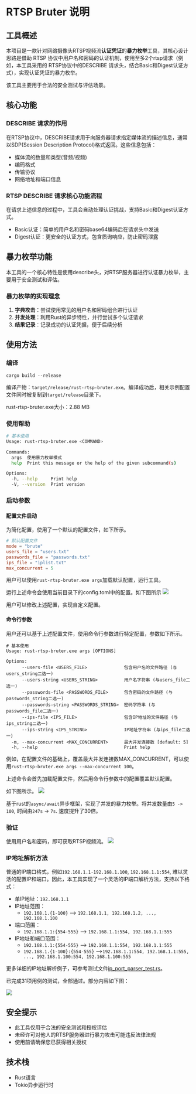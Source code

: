 # RTSP Bruter 说明

## 工具概述
本项目是一款针对网络摄像头RTSP视频流**认证凭证**的**暴力枚举**工具，其核心设计思路是借助 RTSP 协议中用户名和密码的认证机制，使用至多2个rtsp请求（例如，本工具采用的 RTSP协议中的DESCRIBE 请求头，结合Basic和Digest认证方式），实现认证凭证的暴力枚举。

该工具主要用于合法的安全测试与评估场景。

## 核心功能
### DESCRIBE 请求的作用
在RTSP协议中，DESCRIBE请求用于向服务器请求指定媒体流的描述信息，通常以SDP(Session Description Protocol)格式返回。这些信息包括：
- 媒体流的数量和类型(音频/视频)
- 编码格式
- 传输协议
- 网络地址和端口信息

### RTSP DESCRIBE 请求核心功能流程
在请求上述信息的过程中，工具会自动处理认证挑战，支持Basic和Digest认证方式。
- Basic认证：简单的用户名和密码base64编码后在请求头中发送
- Digest认证：更安全的认证方式，包含质询响应，防止密码泄露

## 暴力枚举功能
本工具的一个核心特性是使用describe头，对RTSP服务器进行认证暴力枚举，主要用于安全测试和评估。

### 暴力枚举的实现理念
1. **字典攻击**：尝试使用常见的用户名和密码组合进行认证
2. **并发处理**：利用Rust的异步特性，并行尝试多个认证请求
3. **结果记录**：记录成功的认证凭据，便于后续分析

## 使用方法
### 编译
`cargo build --release`

编译产物：`target/release/rust-rtsp-bruter.exe`。编译成功后，相关示例配置文件同时被复制到`target/release`目录下。

rust-rtsp-bruter.exe大小：2.88 MB

### 使用帮助
```bash
# 基本使用
Usage: rust-rtsp-bruter.exe <COMMAND>

Commands:
  args  使用暴力枚举模式
  help  Print this message or the help of the given subcommand(s)

Options:
  -h, --help     Print help
  -V, --version  Print version
```

### 启动参数
#### 配置文件启动
为简化配置，使用了一个默认的配置文件，如下所示。
```toml
# 默认配置文件
mode = "brute"
users_file = "users.txt"
passwords_file = "passwords.txt"
ips_file = "iplist.txt"
max_concurrent = 5
```
用户可以使用`rust-rtsp-bruter.exe args`加载默认配置，运行工具。

运行上述命令会使用当前目录下的config.toml中的配置。如下图所示
![](./img/default-config.png)

用户可以修改上述配置，实现自定义配置。

#### 命令行参数
用户还可以基于上述配置文件，使用命令行参数进行特定配置，参数如下所示。
```text
# 基本使用
Usage: rust-rtsp-bruter.exe args [OPTIONS]

Options:
      --users-file <USERS_FILE>              包含用户名的文件路径 (与users_string二选一)
      --users-string <USERS_STRING>          用户名字符串 (与users_file二选一)
      --passwords-file <PASSWORDS_FILE>      包含密码的文件路径 (与passwords_string二选一)
      --passwords-string <PASSWORDS_STRING>  密码字符串 (与passwords_file二选一)
      --ips-file <IPS_FILE>                  包含IP地址的文件路径 (与ips_string二选一)
      --ips-string <IPS_STRING>              IP地址字符串 (与ips_file二选一)
  -m, --max-concurrent <MAX_CONCURRENT>      最大并发连接数 [default: 5]
  -h, --help                                 Print help
```

例如，在配置文件的基础上，覆盖最大并发连接数MAX_CONCURRENT，可以使用`rust-rtsp-bruter.exe args --max-concurrent 100`。

上述命令会首先加载配置文件，然后用命令行参数中的配置覆盖默认配置。

如下图所示。
![](./img/special-config.png)

基于rust的`async/await`异步框架，实现了并发的暴力枚举。将并发数量由`5 -> 100`, 时间由`247s` -> `7s`. 速度提升了30倍。

### 验证
使用用户名和密码，即可获取RTSP视频流。
![](img/verify-cred.png)


### IP地址解析方法

普通的IP端口格式，例如`192.168.1.1-192.168.1.100`, `192.168.1.1:554`, 难以灵活的配置IP和端口。因此，本工具实现了一个灵活的IP端口解析方法，支持以下格式：

- 单IP地址：`192.168.1.1`
- IP地址范围：
  - `192.168.1.{1-100}` --> `192.168.1.1, 192.168.1.2, ..., 192.168.1.100`
- 端口范围：
  - `192.168.1.1:{554-555}` --> `192.168.1.1:554, 192.168.1.1:555`
- IP地址和端口范围：
  - `192.168.1.1:{554-555}` --> `192.168.1.1:554, 192.168.1.1:555`
  - `192.168.1.{1-100}:{554-555}` -->`192.168.1.1:554, 192.168.1.1:555, ..., 192.168.1.100:554, 192.168.1.100:555`

更多详细的IP地址解析例子，可参考测试文件[ip_port_parser_test.rs](tests\ip_port_parser_test.rs)。

已完成31项用例的测试，全部通过。部分内容如下图：

![](./img/ip-parser.png)

## 安全提示
- 此工具仅用于合法的安全测试和授权评估
- 未经许可对他人的RTSP服务器进行暴力攻击可能违反法律法规
- 使用前请确保您已获得相关授权

## 技术栈
- Rust语言
- Tokio异步运行时